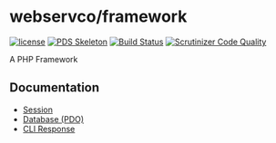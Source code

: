 # webservco/framework

[![license](https://img.shields.io/github/license/webservco/framework.svg)](https://github.com/webservco/framework)
[![PDS Skeleton](https://img.shields.io/badge/pds-skeleton-blue.svg)](https://github.com/php-pds/skeleton)
[![Build Status](https://travis-ci.org/webservco/framework.svg?branch=9.0-dev)](https://travis-ci.org/webservco/framework)
[![Scrutinizer Code Quality](https://scrutinizer-ci.com/g/webservco/framework/badges/quality-score.png?b=master)](https://scrutinizer-ci.com/g/webservco/framework/?branch=master)

A PHP Framework

## Documentation
* [Session](docs/Libraries/Session.md)
* [Database (PDO)](docs/Libraries/PdoDatabase.md)
* [CLI Response](docs/Libraries/CliResponse.md)
